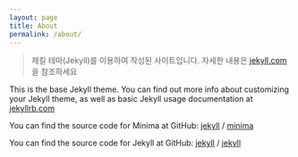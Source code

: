 ```yaml
---
layout: page
title: About
permalink: /about/
---
```


> 제킬 테마(Jekyll)를 이용하여 작성된 사이트입니다. 자세한 내용은 [jekyll.com](https://jekyllrb.com/)을 참조하세요 

      
This is the base Jekyll theme. You can find out more info about customizing your Jekyll theme, as well as basic Jekyll usage documentation at [jekyllrb.com](https://jekyllrb.com/)

You can find the source code for Minima at GitHub:
[jekyll][jekyll-organization] /
[minima](https://github.com/jekyll/minima)

You can find the source code for Jekyll at GitHub:
[jekyll][jekyll-organization] /
[jekyll](https://github.com/jekyll/jekyll)


[jekyll-organization]: https://github.com/jekyll
